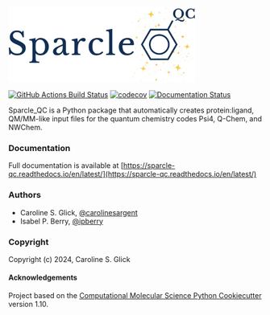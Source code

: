 [//]:Sparcle_QC
[//]:==============================

<p align="left">
    <picture>
    <img alt="Sparcle_QC logo" src="https://github.com/carolinesargent/sparcle_qc/blob/main/docs/_static/sparcle_logo.png" height="150px">
    </picture>
</p>

[//]: # (Badges)
[![GitHub Actions Build Status](https://github.com/carolinesargent/sparcle_qc/workflows/CI/badge.svg)](https://github.com/carolinesargent/sparcle_qc/actions?query=workflow%3ACI)
[![codecov](https://codecov.io/gh/carolinesargent/sparcle_qc/branch/main/graph/badge.svg)](https://codecov.io/gh/carolinesargent/sparcle_qc/branch/main)
[![Documentation Status](https://readthedocs.org/projects/sparcle-qc/badge/?version=latest)](https://sparcle-qc.readthedocs.io/en/latest/?badge=latest)


Sparcle_QC is a Python package that automatically creates protein:ligand, QM/MM-like input files for the quantum chemistry codes Psi4, Q-Chem, and NWChem.

[//]: # (Software Package that Automatically Redistributes Charges for Embedded Quantum Chemistry)

### Documentation

Full documentation is available at [https://sparcle-qc.readthedocs.io/en/latest/](https://sparcle-qc.readthedocs.io/en/latest/)

### Authors

* Caroline S. Glick, [@carolinesargent](https://github.com/carolinesargent)
* Isabel P. Berry, [@ipberry](https://github.com/ipberry)

### Copyright

Copyright (c) 2024, Caroline S. Glick


#### Acknowledgements
 
Project based on the 
[Computational Molecular Science Python Cookiecutter](https://github.com/molssi/cookiecutter-cms) version 1.10.
